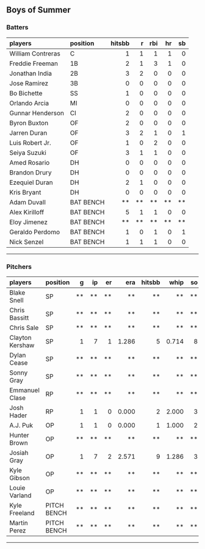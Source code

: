 ## Boys of Summer

### Batters

 
|players           |position  | hitsbb|  r| rbi| hr| sb| 
|:-----------------|:---------|------:|--:|---:|--:|--:| 
|William Contreras |C         |      1|  1|   1|  1|  0| 
|Freddie Freeman   |1B        |      2|  1|   3|  1|  0| 
|Jonathan India    |2B        |      3|  2|   0|  0|  0| 
|Jose Ramirez      |3B        |      0|  0|   0|  0|  0| 
|Bo Bichette       |SS        |      1|  0|   0|  0|  0| 
|Orlando Arcia     |MI        |      0|  0|   0|  0|  0| 
|Gunnar Henderson  |CI        |      2|  0|   0|  0|  0| 
|Byron Buxton      |OF        |      2|  0|   0|  0|  0| 
|Jarren Duran      |OF        |      3|  2|   1|  0|  1| 
|Luis Robert Jr.   |OF        |      1|  0|   2|  0|  0| 
|Seiya Suzuki      |OF        |      3|  1|   1|  0|  0| 
|Amed Rosario      |DH        |      0|  0|   0|  0|  0| 
|Brandon Drury     |DH        |      0|  0|   0|  0|  0| 
|Ezequiel Duran    |DH        |      2|  1|   0|  0|  0| 
|Kris Bryant       |DH        |      0|  0|   0|  0|  0| 
|Adam Duvall       |BAT BENCH |     **| **|  **| **| **| 
|Alex Kirilloff    |BAT BENCH |      5|  1|   1|  0|  0| 
|Eloy Jimenez      |BAT BENCH |     **| **|  **| **| **| 
|Geraldo Perdomo   |BAT BENCH |      1|  0|   1|  0|  1| 
|Nick Senzel       |BAT BENCH |      1|  1|   1|  0|  0| 


* * *

### Pitchers

 
|players         |position    |  g| ip| er|   era| hitsbb|  whip| so|  w| sv| 
|:---------------|:-----------|--:|--:|--:|-----:|------:|-----:|--:|--:|--:| 
|Blake Snell     |SP          | **| **| **|    **|     **|    **| **| **| **| 
|Chris Bassitt   |SP          | **| **| **|    **|     **|    **| **| **| **| 
|Chris Sale      |SP          | **| **| **|    **|     **|    **| **| **| **| 
|Clayton Kershaw |SP          |  1|  7|  1| 1.286|      5| 0.714|  8|  1|  0| 
|Dylan Cease     |SP          | **| **| **|    **|     **|    **| **| **| **| 
|Sonny Gray      |SP          | **| **| **|    **|     **|    **| **| **| **| 
|Emmanuel Clase  |RP          | **| **| **|    **|     **|    **| **| **| **| 
|Josh Hader      |RP          |  1|  1|  0| 0.000|      2| 2.000|  3|  0|  0| 
|A.J. Puk        |OP          |  1|  1|  0| 0.000|      1| 1.000|  2|  0|  1| 
|Hunter Brown    |OP          | **| **| **|    **|     **|    **| **| **| **| 
|Josiah Gray     |OP          |  1|  7|  2| 2.571|      9| 1.286|  3|  1|  0| 
|Kyle Gibson     |OP          | **| **| **|    **|     **|    **| **| **| **| 
|Louie Varland   |OP          | **| **| **|    **|     **|    **| **| **| **| 
|Kyle Freeland   |PITCH BENCH | **| **| **|    **|     **|    **| **| **| **| 
|Martin Perez    |PITCH BENCH | **| **| **|    **|     **|    **| **| **| **| 


* * *


